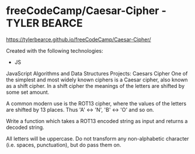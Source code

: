 # freeCodeCamp/Caesar-Cipher - TYLER BEARCE

https://tylerbearce.github.io/freeCodeCamp/Caesar-Cipher/

Created with the following technologies:
* JS

JavaScript Algorithms and Data Structures Projects: Caesars Cipher
One of the simplest and most widely known ciphers is a Caesar cipher, also known as a shift cipher.
In a shift cipher the meanings of the letters are shifted by some set amount.
 
A common modern use is the ROT13 cipher, where the values of the letters are shifted by 13 places. Thus 'A' ↔ 'N', 'B' ↔ 'O' and so on.
  
Write a function which takes a ROT13 encoded string as input and returns a decoded string.
  
All letters will be uppercase. Do not transform any non-alphabetic character (i.e. spaces, punctuation), but do pass them on.
 